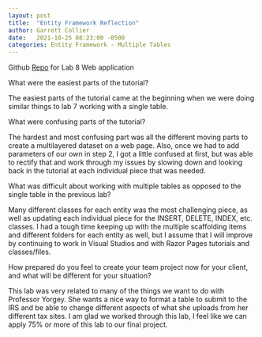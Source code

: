 ```yaml
---
layout: post
title:  "Entity Framework Reflection"
author: Garrett Collier
date:   2021-10-25 08:23:00 -0500
categories: Entity Framework - Multiple Tables
---
```


Github [Repo](https://github.com/garrettcallyer/csci340lab8) for Lab 8 Web application

What were the easiest parts of the tutorial? <br>

The easiest parts of the tutorial came at the beginning when we were doing similar things to lab 7 working with a single table.

What were confusing parts of the tutorial? <br>

The hardest and most confusing part was all the different moving parts to create a multilayered dataset on a web page.
Also, once we had to add parameters of our own in step 2, I got a little confused at first, but was able to rectify that and work through my issues by slowing down and looking back in the tutorial at each individual piece that was needed.

What was difficult about working with multiple tables as opposed to the single table in the previous lab? <br>

Many different classes for each entity was the most challenging piece, as well as updating each individual piece for the INSERT, DELETE, INDEX, etc. classes. I had a tough time keeping up with the multiple scaffolding items and different folders for each entity as well, but I assume that I will improve by continuing to work in Visual Studios and with Razor Pages tutorials and classes/files.

How prepared do you feel to create your team project now for your client, and what will be different for your situation? <br>

This lab was very related to many of the things we want to do with Professor Yorgey. She wants a nice way to format a table to submit to the IRS and be able to change different aspects of what she uploads from her different tax sites. I am glad we worked through this lab, I feel like we can apply 75% or more of this lab to our final project.
